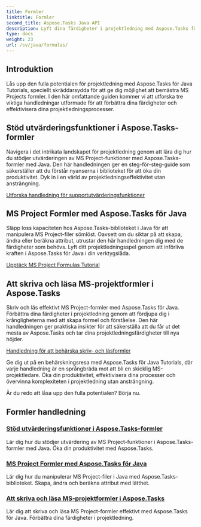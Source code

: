 ```yaml
---
title: Formler
linktitle: Formler
second_title: Aspose.Tasks Java API
description: Lyft dina färdigheter i projektledning med Aspose.Tasks för Java. Bemästra MS Project-formler, öka produktiviteten och effektivt skriva/läs formler med lätthet.
type: docs
weight: 23
url: /sv/java/formulas/
---
```


## Introduktion

Lås upp den fulla potentialen för projektledning med Aspose.Tasks för Java Tutorials, speciellt skräddarsydda för att ge dig möjlighet att bemästra MS Projects formler. I den här omfattande guiden kommer vi att utforska tre viktiga handledningar utformade för att förbättra dina färdigheter och effektivisera dina projektledningsprocesser.

## Stöd utvärderingsfunktioner i Aspose.Tasks-formler
Navigera i det intrikata landskapet för projektledning genom att lära dig hur du stödjer utvärderingen av MS Project-funktioner med Aspose.Tasks-formler med Java. Den här handledningen ger en steg-för-steg-guide som säkerställer att du förstår nyanserna i biblioteket för att öka din produktivitet. Dyk in i en värld av projektledningseffektivitet utan ansträngning.

[Utforska handledning för supportutvärderingsfunktioner](./evaluation-functions/)

## MS Project Formler med Aspose.Tasks för Java
Släpp loss kapaciteten hos Aspose.Tasks-biblioteket i Java för att manipulera MS Project-filer sömlöst. Oavsett om du siktar på att skapa, ändra eller beräkna attribut, utrustar den här handledningen dig med de färdigheter som behövs. Lyft ditt projektledningsspel genom att införliva kraften i Aspose.Tasks för Java i din verktygslåda.

[Upptäck MS Project Formulas Tutorial](./work-with-formulas/)

## Att skriva och läsa MS-projektformler i Aspose.Tasks
Skriv och läs effektivt MS Project-formler med Aspose.Tasks för Java. Förbättra dina färdigheter i projektledning genom att fördjupa dig i krångligheterna med att skapa formel och förståelse. Den här handledningen ger praktiska insikter för att säkerställa att du får ut det mesta av Aspose.Tasks och tar dina projektledningsfärdigheter till nya höjder.

[Handledning för att behärska skriv- och läsformler](./write-read-formulas/)

Ge dig ut på en behärskningsresa med Aspose.Tasks för Java Tutorials, där varje handledning är en språngbräda mot att bli en skicklig MS-projektledare. Öka din produktivitet, effektivisera dina processer och övervinna komplexiteten i projektledning utan ansträngning.

Är du redo att låsa upp den fulla potentialen? Börja nu.

## Formler handledning
### [Stöd utvärderingsfunktioner i Aspose.Tasks-formler](./evaluation-functions/)
Lär dig hur du stödjer utvärdering av MS Project-funktioner i Aspose.Tasks-formler med Java. Öka din produktivitet med Aspose.Tasks.
### [MS Project Formler med Aspose.Tasks för Java](./work-with-formulas/)
Lär dig hur du manipulerar MS Project-filer i Java med Aspose.Tasks-biblioteket. Skapa, ändra och beräkna attribut med lätthet.
### [Att skriva och läsa MS-projektformler i Aspose.Tasks](./write-read-formulas/)
Lär dig att skriva och läsa MS Project-formler effektivt med Aspose.Tasks för Java. Förbättra dina färdigheter i projektledning.